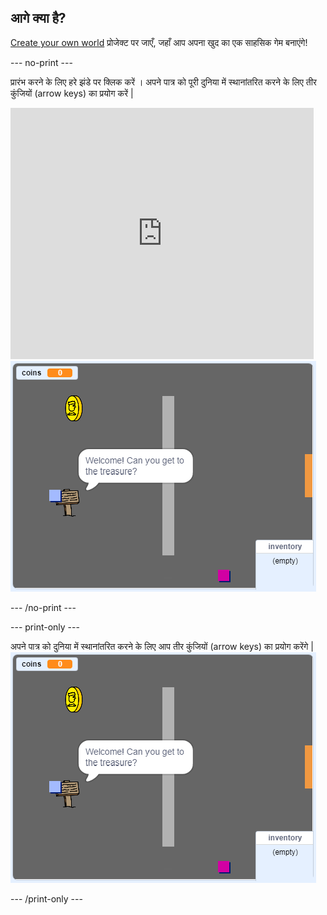 ## आगे क्या है?

[Create your own world](https://projects.raspberrypi.org/en/projects/create-your-own-world?utm_source=pathway&utm_medium=whatnext&utm_campaign=projects) प्रोजेक्ट पर जाएँ, जहाँ आप अपना खुद का एक साहसिक गेम बनाएंगे!

\--- no-print \---

प्रारंभ करने के लिए हरे झंडे पर क्लिक करें । अपने पात्र को पूरी दुनिया में स्थानांतरित करने के लिए तीर कुंजियों (arrow keys) का प्रयोग करें |

<div class="scratch-preview">
  <iframe allowtransparency="true" width="485" height="402" src="https://scratch.mit.edu/projects/embed/258757783/?autostart=false" frameborder="0" scrolling="no"></iframe>
  <img src="images/create-showcase.png">
</div>

\--- /no-print \---

\--- print-only \---

अपने पात्र को दुनिया में स्थानांतरित करने के लिए आप तीर कुंजियों (arrow keys) का प्रयोग करेंगे | ![showcase.png](images/create-showcase.png)

\--- /print-only \---
